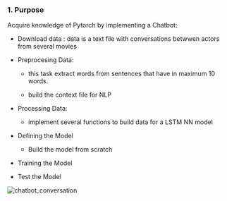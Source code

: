 ### 1. Purpose

Acquire knowledge of Pytorch by implementing a Chatbot:

- Download data : data is a text file with conversations betwwen actors from several movies

- Preprocesing Data: 

  - this task extract words from sentences that have in maximum 10 words.
  
  - build the context file for NLP
 
- Processing Data:

    - implement several functions to build data for a LSTM NN model
  
- Defining the Model
  
    - Build the model from scratch
    
- Training the Model

- Test the Model

![chatbot_conversation](https://user-images.githubusercontent.com/37953610/60683924-9690da00-9e92-11e9-9981-bc07c34c6c44.PNG)



